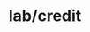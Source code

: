 ---  
schema: Loan_ID LoanAmount Loan_Amount_Term Credit_History  
title: lab/credit  
organization: Lab  
notes: Used in 1 lineage(s)  
resources:  
  - name: lab/credit 
    url: file:/Users/kensu/Customers/Kensu/LoanApproval/LAB/masterdata/lab/credit 
    format : CSV  
license: None  
category:
  - Loan Acceptance Product  
maintainer: User  
maintainer_email: UserMail  
---